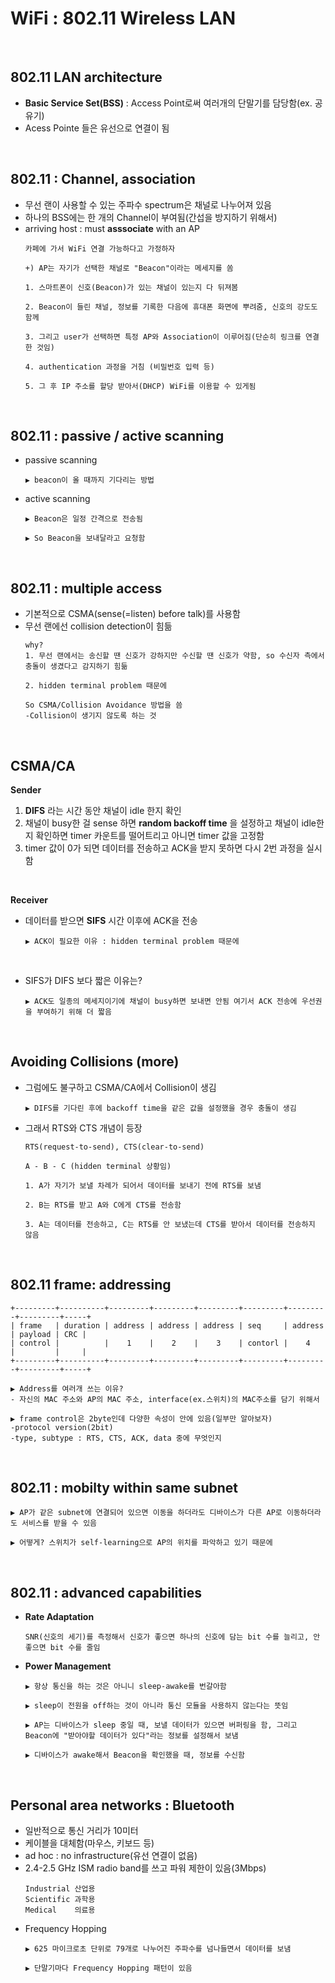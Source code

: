 WiFi : 802.11 Wireless LAN
=====================

<br/>

802.11 LAN architecture
------------------
* __Basic Service Set(BSS)__ : Access Point로써 여러개의 단말기를 담당함(ex. 공유기)
* Acess Pointe 들은 유선으로 연결이 됨

<br/>

802.11 : Channel, association
-----------------------
* 무선 랜이 사용할 수 있는 주파수 spectrum은 채널로 나누어져 있음
* 하나의 BSS에는 한 개의 Channel이 부여됨(간섭을 방지하기 위해서)
* arriving host : must __asssociate__ with an AP
  ```
  카페에 가서 WiFi 연결 가능하다고 가정하자

  +) AP는 자기가 선택한 채널로 "Beacon"이라는 메세지를 쏨

  1. 스마트폰이 신호(Beacon)가 있는 채널이 있는지 다 뒤져봄

  2. Beacon이 들린 채널, 정보를 기록한 다음에 휴대폰 화면에 뿌려줌, 신호의 강도도 함께

  3. 그리고 user가 선택하면 특정 AP와 Association이 이루어짐(단순히 링크를 연결한 것임)

  4. authentication 과정을 거침 (비밀번호 입력 등)

  5. 그 후 IP 주소를 할당 받아서(DHCP) WiFi를 이용할 수 있게됨
  ```

<br/>

802.11 : passive / active scanning
--------------------------------
* passive scanning
  ```
  ▶ beacon이 올 때까지 기다리는 방법
  ```
* active scanning
  ```
  ▶ Beacon은 일정 간격으로 전송됨

  ▶ So Beacon을 보내달라고 요청함
  ```

<br/>

802.11 : multiple access
---------------------
* 기본적으로 CSMA(sense(=listen) before talk)를 사용함
* 무선 랜에선 collision detection이 힘듦
  ```
  why?
  1. 무선 랜에서는 송신할 땐 신호가 강하지만 수신할 땐 신호가 약함, so 수신자 측에서 충돌이 생겼다고 감지하기 힘듦

  2. hidden terminal problem 때문에

  So CSMA/Collision Avoidance 방법을 씀
  -Collision이 생기지 않도록 하는 것
  ```

<br/>

__CSMA/CA__
---------------
__Sender__
1. __DIFS__ 라는 시간 동안 채널이 idle 한지 확인
2. 채널이 busy한 걸 sense 하면 __random backoff time__ 을 설정하고 채널이 idle한지 확인하면 timer 카운트를 떨어트리고 아니면 timer 값을 고정함
3. timer 값이 0가 되면 데이터를 전송하고 ACK을 받지 못하면 다시 2번 과정을 실시함

<br/>

__Receiver__
* 데이터를 받으면 __SIFS__ 시간 이후에 ACK을 전송
  ```
  ▶ ACK이 필요한 이유 : hidden terminal problem 때문에
  ```

<br/>

* SIFS가 DIFS 보다 짧은 이유는?
  ```
  ▶ ACK도 일종의 메세지이기에 채널이 busy하면 보내면 안됨 여기서 ACK 전송에 우선권을 부여하기 위해 더 짧음
  ```
<br/>

Avoiding Collisions (more)
--------------
* 그럼에도 불구하고 CSMA/CA에서 Collision이 생김
  ```
  ▶ DIFS를 기다린 후에 backoff time을 같은 값을 설정했을 경우 충돌이 생김
  ```

* 그래서 RTS와 CTS 개념이 등장
  ```
  RTS(request-to-send), CTS(clear-to-send)

  A - B - C (hidden terminal 상황임)

  1. A가 자기가 보낼 차례가 되어서 데이터를 보내기 전에 RTS를 보냄

  2. B는 RTS를 받고 A와 C에게 CTS를 전송함

  3. A는 데이터를 전송하고, C는 RTS를 안 보냈는데 CTS를 받아서 데이터를 전송하지 않음
  ```
<br/>

802.11 frame: addressing
-----------------
```
+---------+----------+---------+---------+---------+---------+---------+---------+-----+
| frame   | duration | address | address | address | seq     | address | payload | CRC |
| control |          |    1    |    2    |    3    | contorl |    4    |         |     |
+---------+----------+---------+---------+---------+---------+---------+---------+-----+

▶ Address를 여러개 쓰는 이유?
- 자신의 MAC 주소와 AP의 MAC 주소, interface(ex.스위치)의 MAC주소를 담기 위해서

▶ frame control은 2byte인데 다양한 속성이 안에 있음(일부만 알아보자)
-protocol version(2bit)
-type, subtype : RTS, CTS, ACK, data 중에 무엇인지
```

<br/>

802.11 : mobilty within same subnet
-----------------------
```
▶ AP가 같은 subnet에 연결되어 있으면 이동을 하더라도 디바이스가 다른 AP로 이동하더라도 서비스를 받을 수 있음

▶ 어떻게? 스위치가 self-learning으로 AP의 위치를 파악하고 있기 때문에
```

<br/>

802.11 : advanced capabilities
-----------------------
* __Rate Adaptation__
  ```
  SNR(신호의 세기)를 측정해서 신호가 좋으면 하나의 신호에 담는 bit 수를 늘리고, 안 좋으면 bit 수를 줄임
  ```

* __Power Management__
  ```
  ▶ 항상 통신을 하는 것은 아니니 sleep-awake를 번갈아함

  ▶ sleep이 전원을 off하는 것이 아니라 통신 모듈을 사용하지 않는다는 뜻임

  ▶ AP는 디바이스가 sleep 중일 때, 보낼 데이터가 있으면 버퍼링을 함, 그리고 Beacon에 "받아야할 데이터가 있다"라는 정보를 설정해서 보냄

  ▶ 디바이스가 awake해서 Beacon을 확인했을 때, 정보를 수신함
  ```

<br/>

Personal area networks : Bluetooth
--------------------------------
* 일반적으로 통신 거리가 10미터
* 케이블을 대체함(마우스, 키보드 등)
* ad hoc : no infrastructure(유선 연결이 없음)
* 2.4-2.5 GHz ISM radio band를 쓰고 파워 제한이 있음(3Mbps)
  ```
  Industrial 산업용
  Scientific 과학용
  Medical    의료용
  ```
* Frequency Hopping
  ```
  ▶ 625 마이크로초 단위로 79개로 나누어진 주파수를 넘나들면서 데이터를 보냄

  ▶ 단말기마다 Frequency Hopping 패턴이 있음
  ```